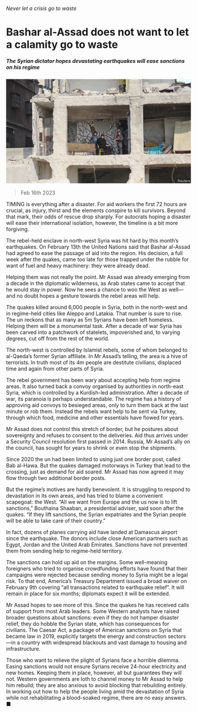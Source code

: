 ###### Never let a crisis go to waste

# Bashar al-Assad does not want to let a calamity go to waste 

##### The Syrian dictator hopes devastating earthquakes will ease sanctions on his regime 

![image](images/20230218_MAP005.jpg) 

> Feb 16th 2023 

TIMING is everything after a disaster. For aid workers the first 72 hours are crucial, as injury, thirst and the elements conspire to kill survivors. Beyond that mark, their odds of rescue drop sharply. For autocrats hoping a disaster will ease their international isolation, however, the timeline is a bit more forgiving.

The rebel-held enclave in north-west Syria was hit hard by this month’s earthquakes. On February 13th the United Nations said that Bashar al-Assad had agreed to ease the passage of aid into the region. His decision, a full week after the quakes, came too late for those trapped under the rubble for want of fuel and heavy machinery: they were already dead.

Helping them was not really the point. Mr Assad was already emerging from a decade in the diplomatic wilderness, as Arab states came to accept that he would stay in power. Now he sees a chance to woo the West as well—and no doubt hopes a gesture towards the rebel areas will help.

The quakes killed around 6,000 people in Syria, both in the north-west and in regime-held cities like Aleppo and Latakia. That number is sure to rise. The un reckons that as many as 5m Syrians have been left homeless. Helping them will be a monumental task. After a decade of war Syria has been carved into a patchwork of statelets, impoverished and, to varying degrees, cut off from the rest of the world.

The north-west is controlled by Islamist rebels, some of whom belonged to al-Qaeda’s former Syrian affiliate. In Mr Assad’s telling, the area is a hive of terrorists. In truth most of its 4m people are destitute civilians, displaced time and again from other parts of Syria.

The rebel government has been wary about accepting help from regime areas. It also turned back a convoy organised by authorities in north-east Syria, which is controlled by a Kurdish-led administration. After a decade of war, its paranoia is perhaps understandable. The regime has a history of approving aid convoys to besieged areas, only to turn them back at the last minute or rob them. Instead the rebels want help to be sent via Turkey, through which food, medicine and other essentials have flowed for years. 

Mr Assad does not control this stretch of border, but he postures about sovereignty and refuses to consent to the deliveries. Aid thus arrives under a Security Council resolution first passed in 2014. Russia, Mr Assad’s ally on the council, has sought for years to shrink or even stop the shipments.

Since 2020 the un had been limited to using just one border post, called Bab al-Hawa. But the quakes damaged motorways in Turkey that lead to the crossing, just as demand for aid soared. Mr Assad has now agreed it may flow through two additional border posts. 

But the regime’s motives are hardly benevolent. It is struggling to respond to devastation in its own areas, and has tried to blame a convenient scapegoat: the West. “All we want from Europe and the us now is to lift sanctions,” Bouthaina Shaaban, a presidential adviser, said soon after the quakes. “If they lift sanctions, the Syrian expatriates and the Syrian people will be able to take care of their country.”

 In fact, dozens of planes carrying aid have landed at Damascus airport since the earthquake. The donors include close American partners such as Egypt, Jordan and the United Arab Emirates. Sanctions have not prevented them from sending help to regime-held territory.

The sanctions can hold up aid on the margins. Some well-meaning foreigners who tried to organise crowdfunding efforts have found that their campaigns were rejected because sending money to Syria might be a legal risk. To that end, America’s Treasury Department issued a broad waiver on February 9th covering “all transactions related to earthquake relief”. It will remain in place for six months; diplomats expect it will be extended.

Mr Assad hopes to see more of this. Since the quakes he has received calls of support from most Arab leaders. Some Western analysts have raised broader questions about sanctions: even if they do not hamper disaster relief, they do hobble the Syrian state, which has consequences for civilians. The Caesar Act, a package of American sanctions on Syria that became law in 2019, explicitly targets the energy and construction sectors—in a country with widespread blackouts and vast damage to housing and infrastructure.

Those who want to relieve the plight of Syrians face a horrible dilemma. Easing sanctions would not ensure Syrians receive 24-hour electricity and new homes. Keeping them in place, however, all but guarantees they will not. Western governments are loth to channel money to Mr Assad to help him rebuild; they are also anxious to avoid blocking that rebuilding entirely. In working out how to help the people living amid the devastation of Syria while not rehabilitating a blood-soaked regime, there are no easy answers. ■

